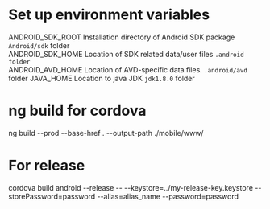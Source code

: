 # Set up environment variables
ANDROID_SDK_ROOT Installation directory of Android SDK package `Android/sdk` folder <br>
ANDROID_SDK_HOME Location of SDK related data/user files `.android folder` <br>
ANDROID_AVD_HOME Location of AVD-specific data files. `.android/avd` folder
JAVA_HOME Location to java JDK `jdk1.8.0` folder


# ng build for cordova
ng build --prod --base-href . --output-path ./mobile/www/


# For release 
cordova build android --release -- --keystore=../my-release-key.keystore --storePassword=password --alias=alias_name --password=password
